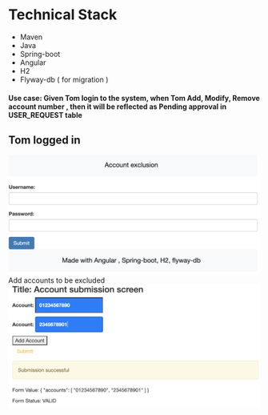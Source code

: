 # Technical Stack
* Maven 
* Java
* Spring-boot
* Angular
* H2
* Flyway-db ( for migration )

#### Use case: Given Tom login to the system,  when Tom Add, Modify, Remove account number , then it will be  reflected as Pending approval in USER_REQUEST table

## Tom logged in
![Login Screen](./docs/LoginScreen.png)
Add accounts to be excluded
![Add accounts](./docs/AccountSubmission.png)

